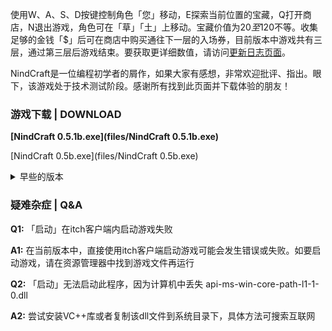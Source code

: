 使用W、A、S、D按键控制角色「您」移动，E探索当前位置的宝藏，Q打开商店，N退出游戏，角色可在「草」「土」上移动。宝藏价值为20$至120$不等。收集足够的金钱「$」后可在商店中购买通往下一层的入场券，目前版本中游戏共有三层，通过第三层后游戏结束。要获取更详细数值，请访问[更新日志页面](https://nindcraft.github.io/u)。

NindCraft是一位编程初学者的屑作，如果大家有感想，非常欢迎批评、指出。眼下，该游戏处于技术测试阶段。感谢所有找到此页面并下载体验的朋友！  

### 游戏下载 | DOWNLOAD

**[NindCraft 0.5.1b.exe](files/NindCraft 0.5.1b.exe)**

[NindCraft 0.5b.exe](files/NindCraft 0.5b.exe)

<details>
<summary>早些的版本</summary>

<a href="files/NiNdCraft 0.4b.exe">NiNdCraft 0.4b.exe</a>

<a href="files/NiNdCraft 0.3b.exe">NiNdCraft 0.3b.exe</a>

<a href="files/NiNdCraft 0.2b.exe">NiNdCraft 0.2b.exe</a>

<a href="files/NiNdCraft 0.1b.exe">NiNdCraft 0.1b.exe</a>
  
</details>

### 疑难杂症 | Q&A

**Q1:** 「启动」在itch客户端内启动游戏失败

**A1:** 在当前版本中，直接使用itch客户端启动游戏可能会发生错误或失败。如要启动游戏，请在资源管理器中找到游戏文件再运行

**Q2:** 「启动」无法启动此程序，因为计算机中丢失 api-ms-win-core-path-l1-1-0.dll

**A2:** 尝试安装VC++库或者复制该dll文件到系统目录下，具体方法可搜索互联网
